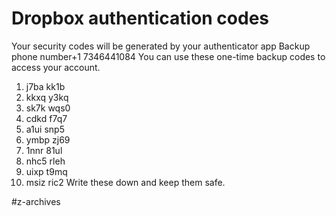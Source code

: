 # Dropbox authentication codes
Your security codes will be generated by your authenticator app
Backup phone number+1 7346441084
You can use these one-time backup codes to access your account.
1. j7ba kk1b 
2. kkxq y3kq 
3. sk7k wqs0 
4. cdkd f7q7 
5. a1ui snp5 
6. ymbp zj69 
7. 1nnr 81ul 
8. nhc5 rleh 
9. uixp t9mq 
10. msiz ric2 
Write these down and keep them safe.

#z-archives